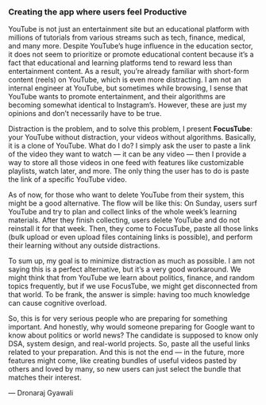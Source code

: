 ### Creating the app where users feel Productive

YouTube is not just an entertainment site but an educational platform with millions of tutorials from various streams such as tech, finance, medical, and many more. Despite YouTube’s huge influence in the education sector, it does not seem to prioritize or promote educational content because it’s a fact that educational and learning platforms tend to reward less than entertainment content. As a result, you’re already familiar with short-form content (reels) on YouTube, which is even more distracting. I am not an internal engineer at YouTube, but sometimes while browsing, I sense that YouTube wants to promote entertainment, and their algorithms are becoming somewhat identical to Instagram’s. However, these are just my opinions and don’t necessarily have to be true.

Distraction is the problem, and to solve this problem, I present **FocusTube**: your YouTube without distraction, your videos without algorithms. Basically, it is a clone of YouTube. What do I do? I simply ask the user to paste a link of the video they want to watch — it can be any video — then I provide a way to store all those videos in one feed with features like customizable playlists, watch later, and more. The only thing the user has to do is paste the link of a specific YouTube video.

As of now, for those who want to delete YouTube from their system, this might be a good alternative. The flow will be like this: On Sunday, users surf YouTube and try to plan and collect links of the whole week’s learning materials. After they finish collecting, users delete YouTube and do not reinstall it for that week. Then, they come to FocusTube, paste all those links (bulk upload or even upload files containing links is possible), and perform their learning without any outside distractions.

To sum up, my goal is to minimize distraction as much as possible. I am not saying this is a perfect alternative, but it’s a very good workaround. We might think that from YouTube we learn about politics, finance, and random topics frequently, but if we use FocusTube, we might get disconnected from that world. To be frank, the answer is simple: having too much knowledge can cause cognitive overload.

So, this is for very serious people who are preparing for something important. And honestly, why would someone preparing for Google want to know about politics or world news? The candidate is supposed to know only DSA, system design, and real-world projects. So, paste all the useful links related to your preparation. And this is not the end — in the future, more features might come, like creating bundles of useful videos pasted by others and loved by many, so new users can just select the bundle that matches their interest.

—
Dronaraj Gyawali

